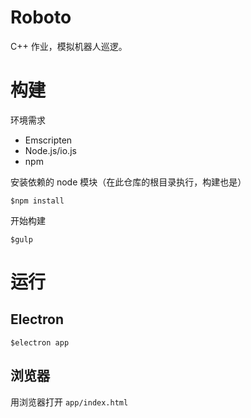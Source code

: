 # Roboto

C++ 作业，模拟机器人巡逻。

# 构建

环境需求

- Emscripten
- Node.js/io.js
- npm

安装依赖的 node 模块（在此仓库的根目录执行，构建也是）

    $npm install

开始构建

    $gulp

# 运行

## Electron

    $electron app

## 浏览器

用浏览器打开 `app/index.html`
